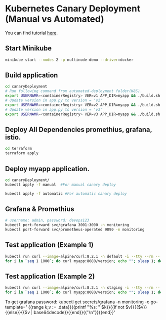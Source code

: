 # Kubernetes Canary Deployment (Manual vs Automated)

You can find tutorial [here](https://youtu.be/fWe6k4MmeSg).

## Start Minikube

```bash
minikube start --nodes 2 -p multinode-demo --driver=docker
```

## Build application
```bash
cd canaryDeployment
# Run following command from automated-deployment folder(K8S).
export USERNAMR=<containerRegistry> VER=v1 APP_DIR=myapp && ./build.sh
# Update version in app.py to version = 'v2'
export USERNAMR=<containerRegistry> VER=v2 APP_DIR=myapp && ./build.sh
# Update version in app.py to version = 'v3'
export USERNAMR=<containerRegistry> VER=v3 APP_DIR=myapp && ./build.sh
```

## Deploy All Dependencies promethius, grafana, istio.
```bash
cd terraform
terraform apply
```

## Deploy myapp application.
```bash
cd canaryDeployment/
kubectl apply -f manual  #For manual canary deploy

kubectl apply -f automatic #For automatic canary deploy
```

## Grafana & Promethius
```bash
# username: admin, password: devops123
kubectl port-forward svc/grafana 3001:3000 -n monitoring
kubectl port-forward svc/prometheus-operated 9090 -n monitoring
```

## Test application (Example 1)

```bash
kubectl run curl --image=alpine/curl:8.2.1 -n default -i --tty --rm -- sh
for i in `seq 1 1000`; do curl myapp:8080/version; echo ""; sleep 1; done
```

## Test application (Example 2)

```bash
kubectl run curl --image=alpine/curl:8.2.1 -n staging -i --tty --rm -- sh
for i in `seq 1 1000`; do curl myapp:8080/version; echo ""; sleep 1; done
```

To get grafana password:
kubectl get secrets/grafana -n monitoring  -o go-template='
{{range $k,$v := .data}}{{printf "%s: " $k}}{{if not $v}}{{$v}}{{else}}{{$v | base64decode}}{{end}}{{"\n"}}{{end}}'
